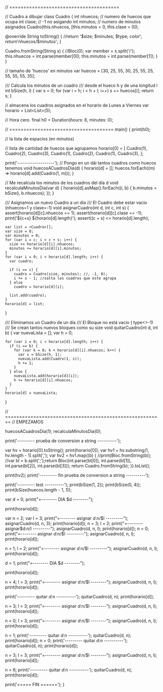 // =======================================

// Cuadro a dibujar
class Cuadro {
  int nhuecos; // numero de huecos que ocupa
  int clase; // -1 no asigando
  int minutos; // numero de minutos asignados
  Cuadro(this.nhuecos, [this.minutos = 0, this.clase = 0]);

  @override
  String toString() {
    //return '$size; $minutes; $type; $color';
    return '$nhuecos/$minutos';
  }

  Cuadro.fromString(String s) {
    //Bloc(0);
    var member = s.split('/');
    this.nhuecos = int.parse(member[0]);
    this.minutos = int.parse(member[1]);
  }
}

// tamaño de 'huecos' en minutos
var huecos = [30, 25, 55, 30, 25, 55, 25, 55, 55, 55, 35];

/// Calcula los minutos de un cuadro
/// desde el hueco h y de una longitud l
int bSize(h, l) {
  var s = 0;
  for (var i = h; i < h + l; i++) s += huecos[i];
  return s;
}

// almacena los cuadros asignados en el horario de Lunes a Viernes
var horario = List<List<Cuadro>>(5);

// Hora cero.
final h0 = Duration(hours: 8, minutes: 0);

// =====================================
main() {
  print(h0);

  // la lista de espacios (en minutos)

  // lista de cantidad de huecos que agrupamos
  horario[0] = [
    Cuadro(1),
    Cuadro(2),
    Cuadro(3),
    Cuadro(1),
    Cuadro(2),
    Cuadro(1),
    Cuadro(3),
  ];

  print('-------------------');
  // Pongo en un dái tantos cuadros como huecos tenemos
  void huecosACuadrosDia(d) {
    horario[d] = [];
    huecos.forEach((m) => horario[d].add(Cuadro(1, m)));
  }

  // Me recalcula los minutos de los cuadros del día d
  void recalculaMinutosDia(var d) {
    horario[d].asMap().forEach((i, b) {
      b.minutos = bSize(i, b.nhuecos);
    });
  }

  /// Asignamos un nuevo Cuadro a un día
  /// El Cuadro debe estar vacio (nhuecos=1 y clase=-1)
  void asignarCuadro(int d, int c, int s) {
    assert(horario[d][c].nhuecos == 1);
    assert(horario[d][c].clase == -1);
    print('${c+s} ${horario[d].length}');
    assert((c + s) <= horario[d].length);

    var list = <Cuadro>[];
    var size = 0;
    var minutes = 0;
    for (var i = c; i < c + s; i++) {
      size += horario[d][i].nhuecos;
      minutes += horario[d][i].minutos;
    }
    for (var i = 0; i < horario[d].length; i++) {
      var cuadro;

      if (i == c) {
        cuadro = Cuadro(size, minutes); //, -1, 0);
        i += s - 1; //salta los cuadros que este agrupa
      } else
        cuadro = horario[d][i];

      list.add(cuadro);
    }
    horario[d] = list;
  }

  /// Eliminamos un Cuadro de un día
  /// El Bloque no está vacio ( type<>-1)
  /// Se crean tantos nuevos bloques como su size
  void quitarCuadro(int d, int b) {
    var nuevaLista = <Cuadro>[];
    var h = 0;

    for (var i = 0; i < horario[d].length; i++) {
      if (i == b) {
        for (var k = 0; k < horario[d][i].nhuecos; k++) {
          var s = bSize(h, 1);
          nuevaLista.add(Cuadro(1, s));
          h += 1;
        }
      } else {
        nuevaLista.add(horario[d][i]);
        h += horario[d][i].nhuecos;
      }
    }
    horario[d] = nuevaLista;
  }

// ========================================================
  // EMPEZAMOS

  huecosACuadrosDia(1);
  recalculaMinutosDia(0);

  print('--------- prueba de conversion a string ----------');

  var hv = horario[0].toString();
  print(horario[0]);
  var hv1 = hv.substring(1, hv.length - 1).split(',');
  var hv2 = hv1.map((b) {
    //print(Bloc.fromString(b));
    //var bl = b.split(';');return Bloc(int.parse(bl[0]), int.parse(bl[1]), int.parse(bl[2]), int.parse(bl[3]));
    return Cuadro.fromString(b);
  }).toList();

  print(hv2);
  print('--------- fin prueba de conversion a string ----------');

  print('--------- test ----------');
  print(bSize(1, 2));
  print(bSize(0, 4));
  print(bSize(huecos.length - 1, 1));

  var d = 0;
  print("=-------- DIA $d --------");

  print(horario[d]);

  var n = 2;
  var l = 3;
  print("=-------- asignar $d:$n/$l ---------");
  asignarCuadro(d, n, 3);
  print(horario[d]);
  n = 3;
  l = 2;
  print("=-------- asignar$d:$n/$l ---------");
  asignarCuadro(d, n, l);
  print(horario[d]);
  n = 0;
  print("=-------- asignar $d:$n/$l ---------");
  asignarCuadro(d, n, l);
  print(horario[d]);

  n = 1;
  l = 2;
  print("=-------- asignar $d:$n/$l ---------");
  asignarCuadro(d, n, l);
  print(horario[d]);

  d = 1;
  print("=-------- DIA $d --------");

  print(horario[d]);

  n = 4;
  l = 3;
  print("=-------- asignar $d:$n/$l --------");
  asignarCuadro(d, n, l);
  print(horario[d]);

  print('--------- quitar $d:$n ----------');
  quitarCuadro(d, n);
  print(horario[d]);

  n = 3;
  l = 3;
  print("=-------- asignar $d:$n/$l --------");
  asignarCuadro(d, n, l);
  print(horario[d]);

  n = 0;
  l = 3;
  print("=-------- asignar $d:$n/$l --------");
  asignarCuadro(d, n, l);
  print(horario[d]);

  n = 1;
  print('--------- quitar $d:$n ----------');
  quitarCuadro(d, n);
  print(horario[d]);
  n = 0;
  print('--------- quitar $d:$n ----------');
  quitarCuadro(d, n);
  print(horario[d]);

  n = 3;
  l = 3;
  print("=-------- asignar $d:$n/$l --------");
  asignarCuadro(d, n, l);
  print(horario[d]);

  n = 6;
  print('--------- quitar $d:$n ----------');
  quitarCuadro(d, n);
  print(horario[d]);

  print('===== FIN ======');
}
